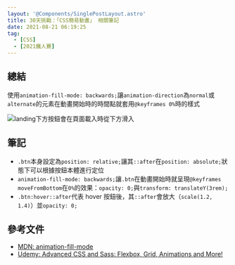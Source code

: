 ```yaml
---
layout: '@Components/SinglePostLayout.astro'
title: 30天挑戰：「CSS簡易動畫」 相關筆記
date: 2021-08-21 06:19:25
tag:
  - [CSS]
  - [2021鐵人賽]
---
```


## 總結

使用`animation-fill-mode: backwards;`讓`animation-direction`為`normal`或`alternate`的元素在動畫開始時的時間點就套用`@keyframes 0%`時的樣式

![landing下方按鈕會在頁面載入時從下方滑入](/2021/ithome2021-9-animation-fill-mode/btn-animation-demo.gif)

## 筆記

<script src="https://gist.github.com/tzynwang/8f653570757710176f8620e17d3fcfcc.js"></script>

- `.btn`本身設定為`position: relative;`讓其`::after`在`position: absolute;`狀態下可以根據按鈕本體進行定位
- `animation-fill-mode: backwards;`讓`.btn`在動畫開始時就呈現`@keyframes moveFromBottom`在`0%`的效果：`opacity: 0;`與`transform: translateY(3rem);`
- `.btn:hover::after`代表 hover 按鈕後，其`::after`會放大（`scale(1.2, 1.4)`）並`opacity: 0;`

## 參考文件

- [MDN: animation-fill-mode](https://developer.mozilla.org/en-US/docs/Web/CSS/animation-fill-mode)
- [Udemy: Advanced CSS and Sass: Flexbox, Grid, Animations and More!](https://www.udemy.com/course/advanced-css-and-sass/)
